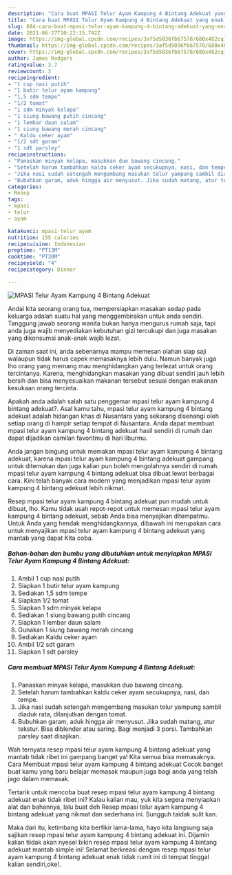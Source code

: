 ```yaml
---
description: "Cara buat MPASI Telur Ayam Kampung 4 Bintang Adekuat yang enak dan Mudah Dibuat"
title: "Cara buat MPASI Telur Ayam Kampung 4 Bintang Adekuat yang enak dan Mudah Dibuat"
slug: 684-cara-buat-mpasi-telur-ayam-kampung-4-bintang-adekuat-yang-enak-dan-mudah-dibuat
date: 2021-06-27T10:22:15.742Z
image: https://img-global.cpcdn.com/recipes/3af5d5036fb67578/680x482cq70/mpasi-telur-ayam-kampung-4-bintang-adekuat-foto-resep-utama.jpg
thumbnail: https://img-global.cpcdn.com/recipes/3af5d5036fb67578/680x482cq70/mpasi-telur-ayam-kampung-4-bintang-adekuat-foto-resep-utama.jpg
cover: https://img-global.cpcdn.com/recipes/3af5d5036fb67578/680x482cq70/mpasi-telur-ayam-kampung-4-bintang-adekuat-foto-resep-utama.jpg
author: James Rodgers
ratingvalue: 3.7
reviewcount: 3
recipeingredient:
- "1 cup nasi putih"
- "1 butir telur ayam kampung"
- "1,5 sdm tempe"
- "1/2 tomat"
- "1 sdm minyak kelapa"
- "1 siung bawang putih cincang"
- "1 lembar daun salam"
- "1 siung bawang merah cincang"
- " Kaldu ceker ayam"
- "1/2 sdt garam"
- "1 sdt parsley"
recipeinstructions:
- "Panaskan minyak kelapa, masukkan duo bawang cincang."
- "Setelah harum tambahkan kaldu ceker ayam secukupnya, nasi, dan tempe."
- "Jika nasi sudah setengah mengembang masukan telur yampung sambil diaduk rata, dilanjutkan dengan tomat."
- "Bubuhkan garam, aduk hingga air menyusut. Jika sudah matang, atur tekstur. Bisa diblender atau saring. Bagi menjadi 3 porsi. Tambahkan parsley saat disajikan."
categories:
- Resep
tags:
- mpasi
- telur
- ayam

katakunci: mpasi telur ayam 
nutrition: 155 calories
recipecuisine: Indonesian
preptime: "PT13M"
cooktime: "PT30M"
recipeyield: "4"
recipecategory: Dinner

---
```



![MPASI Telur Ayam Kampung 4 Bintang Adekuat](https://img-global.cpcdn.com/recipes/3af5d5036fb67578/680x482cq70/mpasi-telur-ayam-kampung-4-bintang-adekuat-foto-resep-utama.jpg)

Andai kita seorang orang tua, mempersiapkan masakan sedap pada keluarga adalah suatu hal yang menggembirakan untuk anda sendiri. Tanggung jawab seorang  wanita bukan hanya mengurus rumah saja, tapi anda juga wajib menyediakan kebutuhan gizi tercukupi dan juga masakan yang dikonsumsi anak-anak wajib lezat.

Di zaman  saat ini, anda sebenarnya mampu memesan olahan siap saji walaupun tidak harus capek memasaknya lebih dulu. Namun banyak juga lho orang yang memang mau menghidangkan yang terlezat untuk orang tercintanya. Karena, menghidangkan masakan yang dibuat sendiri jauh lebih bersih dan bisa menyesuaikan makanan tersebut sesuai dengan makanan kesukaan orang tercinta. 



Apakah anda adalah salah satu penggemar mpasi telur ayam kampung 4 bintang adekuat?. Asal kamu tahu, mpasi telur ayam kampung 4 bintang adekuat adalah hidangan khas di Nusantara yang sekarang disenangi oleh setiap orang di hampir setiap tempat di Nusantara. Anda dapat membuat mpasi telur ayam kampung 4 bintang adekuat hasil sendiri di rumah dan dapat dijadikan camilan favoritmu di hari liburmu.

Anda jangan bingung untuk memakan mpasi telur ayam kampung 4 bintang adekuat, karena mpasi telur ayam kampung 4 bintang adekuat gampang untuk ditemukan dan juga kalian pun boleh mengolahnya sendiri di rumah. mpasi telur ayam kampung 4 bintang adekuat bisa dibuat lewat berbagai cara. Kini telah banyak cara modern yang menjadikan mpasi telur ayam kampung 4 bintang adekuat lebih nikmat.

Resep mpasi telur ayam kampung 4 bintang adekuat pun mudah untuk dibuat, lho. Kamu tidak usah repot-repot untuk memesan mpasi telur ayam kampung 4 bintang adekuat, sebab Anda bisa menyajikan ditempatmu. Untuk Anda yang hendak menghidangkannya, dibawah ini merupakan cara untuk menyajikan mpasi telur ayam kampung 4 bintang adekuat yang mantab yang dapat Kita coba.

<!--inarticleads1-->

##### Bahan-bahan dan bumbu yang dibutuhkan untuk menyiapkan MPASI Telur Ayam Kampung 4 Bintang Adekuat:

1. Ambil 1 cup nasi putih
1. Siapkan 1 butir telur ayam kampung
1. Sediakan 1,5 sdm tempe
1. Siapkan 1/2 tomat
1. Siapkan 1 sdm minyak kelapa
1. Sediakan 1 siung bawang putih cincang
1. Siapkan 1 lembar daun salam
1. Gunakan 1 siung bawang merah cincang
1. Sediakan  Kaldu ceker ayam
1. Ambil 1/2 sdt garam
1. Siapkan 1 sdt parsley




<!--inarticleads2-->

##### Cara membuat MPASI Telur Ayam Kampung 4 Bintang Adekuat:

1. Panaskan minyak kelapa, masukkan duo bawang cincang.
1. Setelah harum tambahkan kaldu ceker ayam secukupnya, nasi, dan tempe.
1. Jika nasi sudah setengah mengembang masukan telur yampung sambil diaduk rata, dilanjutkan dengan tomat.
1. Bubuhkan garam, aduk hingga air menyusut. Jika sudah matang, atur tekstur. Bisa diblender atau saring. Bagi menjadi 3 porsi. Tambahkan parsley saat disajikan.




Wah ternyata resep mpasi telur ayam kampung 4 bintang adekuat yang mantab tidak ribet ini gampang banget ya! Kita semua bisa memasaknya. Cara Membuat mpasi telur ayam kampung 4 bintang adekuat Cocok banget buat kamu yang baru belajar memasak maupun juga bagi anda yang telah jago dalam memasak.

Tertarik untuk mencoba buat resep mpasi telur ayam kampung 4 bintang adekuat enak tidak ribet ini? Kalau kalian mau, yuk kita segera menyiapkan alat dan bahannya, lalu buat deh Resep mpasi telur ayam kampung 4 bintang adekuat yang nikmat dan sederhana ini. Sungguh taidak sulit kan. 

Maka dari itu, ketimbang kita berfikir lama-lama, hayo kita langsung saja sajikan resep mpasi telur ayam kampung 4 bintang adekuat ini. Dijamin kalian tiidak akan nyesel bikin resep mpasi telur ayam kampung 4 bintang adekuat mantab simple ini! Selamat berkreasi dengan resep mpasi telur ayam kampung 4 bintang adekuat enak tidak rumit ini di tempat tinggal kalian sendiri,oke!.

